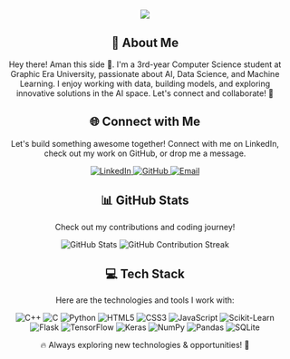 <h1 align="center">
    <img src="https://readme-typing-svg.herokuapp.com/?font=Righteous&size=35&center=true&color=FFFFFF&vCenter=true&width=500&height=70&duration=4000&lines=Welcome+to+my+GitHub+🙏;+I'm+Aman+Bhat!;" />
</h1>

<div align="center">
    <h2>🚀 About Me</h2>
    <p>Hey there! Aman this side 👋. I'm a 3rd-year Computer Science student at Graphic Era University, passionate about AI, Data Science, and Machine Learning. I enjoy working with data, building models, and exploring innovative solutions in the AI space. Let's connect and collaborate! 🚀</p>
</div>

<div align="center">
<h2 align="center" class="section-heading">🌐 Connect with Me</h2>
<p>Let's build something awesome together! Connect with me on LinkedIn, check out my work on GitHub, or drop me a message.</p>
<div align="center">
  <a href="https://www.linkedin.com/in/amanbhatt13/">
    <img src="https://img.shields.io/badge/LinkedIn-0077B5?style=for-the-badge&logo=linkedin&logoColor=white" alt="LinkedIn"/>
  </a>
  <a href="https://github.com/Aman-Bhatt-0" target="_blank">
    <img src="https://img.shields.io/badge/GitHub-181717?style=for-the-badge&logo=github&logoColor=white" alt="GitHub"/>
  </a>
  <a href="mailto:aman62947@gmail.com">
    <img src="https://img.shields.io/badge/Email-D14836?style=for-the-badge&logo=gmail&logoColor=white" alt="Email"/>
  </a>
</div>

<div align="center">
  <h2>📊 GitHub Stats</h2>
  <p>Check out my contributions and coding journey!</p> 
  <img src="https://github-profile-summary-cards.vercel.app/api/cards/profile-details?username=Aman-Bhatt-0&theme=github_dark" alt="GitHub Stats"/>
  <img src="https://github-readme-streak-stats.herokuapp.com/?user=Aman-Bhatt-0&theme=merko" alt="GitHub Contribution Streak"/>
</div>

<h2 align="center" class="section-heading">💻 Tech Stack</h2>
<p>Here are the technologies and tools I work with:</p>
<div align="center">
  <img src="https://img.shields.io/badge/C++-00599C?style=for-the-badge&logo=c%2B%2B&logoColor=white" alt="C++"/>
<img src="https://img.shields.io/badge/C-A8B9CC?style=for-the-badge&logo=c&logoColor=white" alt="C"/>
<img src="https://img.shields.io/badge/Python-3776AB?style=for-the-badge&logo=python&logoColor=white" alt="Python"/>
<img src="https://img.shields.io/badge/HTML5-E34F26?style=for-the-badge&logo=html5&logoColor=white" alt="HTML5"/>
<img src="https://img.shields.io/badge/CSS3-1572B6?style=for-the-badge&logo=css3&logoColor=white" alt="CSS3"/>
<img src="https://img.shields.io/badge/JavaScript-F7DF1E?style=for-the-badge&logo=javascript&logoColor=black" alt="JavaScript"/>
<img src="https://img.shields.io/badge/Scikit--Learn-F7931E?style=for-the-badge&logo=scikit-learn&logoColor=white" alt="Scikit-Learn"/>
  <img src="https://img.shields.io/badge/Flask-000000?style=for-the-badge&logo=flask&logoColor=white" alt="Flask"/>
  <img src="https://img.shields.io/badge/TensorFlow-FF6F00?style=for-the-badge&logo=tensorflow&logoColor=white" alt="TensorFlow"/>
  <img src="https://img.shields.io/badge/Keras-D00000?style=for-the-badge&logo=Keras&logoColor=white" alt="Keras"/>
  <img src="https://img.shields.io/badge/Numpy-777BB4?style=for-the-badge&logo=numpy&logoColor=white" alt="NumPy"/>
  <img src="https://img.shields.io/badge/Pandas-2C2D72?style=for-the-badge&logo=pandas&logoColor=white" alt="Pandas"/>
  <img src="https://img.shields.io/badge/SQLite-003B57?style=for-the-badge&logo=sqlite&logoColor=white" alt="SQLite"/>
</div>

🔥 Always exploring new technologies & opportunities! 🚀  
